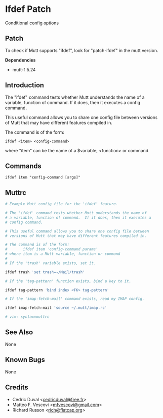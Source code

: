 Ifdef Patch
===========

Conditional config options

Patch
-----

To check if Mutt supports "ifdef", look for "patch-ifdef" in the mutt version.

**Dependencies**
-   mutt-1.5.24

Introduction
------------

The "ifdef" command tests whether Mutt understands the name of a variable, function of command. If it does, then it executes a config command.

This useful command allows you to share one config file between versions of Mutt that may have different features compiled in.

The command is of the form:

    ifdef <item> <config-command>

where "item" can be the name of a $variable, \<function\> or command.

Commands
--------

    ifdef item "config-command [args]"

Muttrc
------

```bash
# Example Mutt config file for the 'ifdef' feature.

# The 'ifdef' command tests whether Mutt understands the name of
# a variable, function of command.  If it does, then it executes a
# config command.

# This useful command allows you to share one config file between
# versions of Mutt that may have different features compiled in.

# The command is of the form:
#       ifdef item 'config-command params'
# where item is a Mutt variable, function or command
#
# If the 'trash' variable exists, set it.

ifdef trash 'set trash=~/Mail/trash'

# If the 'tag-pattern' function exists, bind a key to it.

ifdef tag-pattern 'bind index <F6> tag-pattern'

# If the 'imap-fetch-mail' command exists, read my IMAP config.

ifdef imap-fetch-mail 'source ~/.mutt/imap.rc'

# vim: syntax=muttrc
```

See Also
--------

None

Known Bugs
----------

None

Credits
-------

-   Cedric Duval \<cedricduval@free.fr\>
-   Matteo F. Vescovi \<mfvescovi@gmail.com\>
-   Richard Russon \<rich@flatcap.org\>


